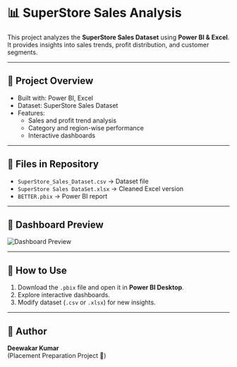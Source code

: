 # 📊 SuperStore Sales Analysis

This project analyzes the **SuperStore Sales Dataset** using **Power BI & Excel**.  
It provides insights into sales trends, profit distribution, and customer segments.

---

## 🚀 Project Overview
- Built with: Power BI, Excel  
- Dataset: SuperStore Sales Dataset  
- Features:
  - Sales and profit trend analysis  
  - Category and region-wise performance  
  - Interactive dashboards  

---

## 📂 Files in Repository
- `SuperStore_Sales_Dataset.csv` → Dataset file  
- `SuperStore Sales DataSet.xlsx` → Cleaned Excel version  
- `BETTER.pbix` → Power BI report  

---

## 📸 Dashboard Preview
![Dashboard Preview](image.png)

---

## 📝 How to Use
1. Download the `.pbix` file and open it in **Power BI Desktop**.  
2. Explore interactive dashboards.  
3. Modify dataset (`.csv` or `.xlsx`) for new insights.  

---

## 📌 Author
**Deewakar Kumar**  
(Placement Preparation Project 🚀)
